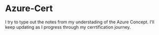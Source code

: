 # Azure-Cert

I try to type out the notes from my understading of the Azure Concept.
I'll keep updating as I progress through my cerrtification journey.

